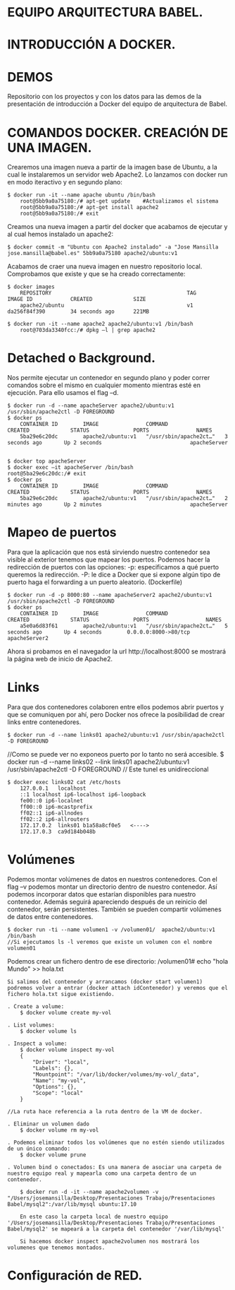 # EQUIPO ARQUITECTURA BABEL. 
# INTRODUCCIÓN A DOCKER.
# DEMOS
Repositorio con los proyectos y con los datos para las demos de la presentación de introducción a Docker del equipo de arquitectura de Babel.

# COMANDOS DOCKER. CREACIÓN DE UNA IMAGEN.

Crearemos una imagen nueva a partir de la imagen base de Ubuntu, a la cual le instalaremos un servidor web Apache2.
Lo lanzamos con docker run en modo iteractivo y en segundo plano:

    $ docker run -it --name apache ubuntu /bin/bash
        root@5bb9a0a75180:/# apt-get update    #Actualizamos el sistema
        root@5bb9a0a75180:/# apt-get install apache2
        root@5bb9a0a75180:/# exit


Creamos una nueva imagen a partir del docker que acabamos de ejecutar y al cual hemos instalado un apache2:

    $ docker commit -m "Ubuntu con Apache2 instalado" -a "Jose Mansilla jose.mansilla@babel.es" 5bb9a0a75180 apache2/ubuntu:v1

Acabamos de craer una nueva imagen en nuestro repositorio local.  Comprobamos que existe y que se ha creado correctamente:

    $ docker images
        REPOSITORY                                           TAG                 IMAGE ID            CREATED             SIZE
        apache2/ubuntu                                       v1                  da256f84f390        34 seconds ago      221MB

    $ docker run -it --name apache2 apache2/ubuntu:v1 /bin/bash
        root@703da3340fcc:/# dpkg –l | grep apache2


# Detached o Background. 
Nos permite ejecutar un contenedor en segundo plano y poder correr comandos sobre el mismo en cualquier momento mientras esté en ejecución. Para ello usamos el flag –d.

    $ docker run -d --name apacheServer apache2/ubuntu:v1 /usr/sbin/apache2ctl -D FOREGROUND
    $ docker ps
        CONTAINER ID        IMAGE               COMMAND                  CREATED             STATUS              PORTS               NAMES
        5ba29e6c20dc        apache2/ubuntu:v1   "/usr/sbin/apache2ct…"   3 seconds ago       Up 2 seconds                            apacheServer


    $ docker top apacheServer
    $ docker exec –it apacheServer /bin/bash
    root@5ba29e6c20dc:/# exit
    $ docker ps
        CONTAINER ID        IMAGE               COMMAND                  CREATED             STATUS              PORTS               NAMES
        5ba29e6c20dc        apache2/ubuntu:v1   "/usr/sbin/apache2ct…"   2 minutes ago       Up 2 minutes                            apacheServer


# Mapeo de puertos
Para que la aplicación que nos está sirviendo nuestro contenedor sea visible al exterior tenemos que mapear los puertos.  Podemos hacer la redirección de puertos con las opciones:
    -p: especificamos a qué puerto queremos la redirección.
    -P: le dice a Docker que si expone algún tipo de puerto haga el forwarding a un puerto aleatorio. (Dockerfile)

    $ docker run -d -p 8000:80 --name apacheServer2 apache2/ubuntu:v1 /usr/sbin/apache2ctl -D FOREGROUND
    $ docker ps
        CONTAINER ID        IMAGE               COMMAND                  CREATED             STATUS              PORTS                  NAMES  
        a5e0a6d83f61        apache2/ubuntu:v1   "/usr/sbin/apache2ct…"   5 seconds ago       Up 4 seconds        0.0.0.0:8000->80/tcp   apacheServer2

 Ahora si probamos en el navegador la url http://localhost:8000  se mostrará la página web de inicio de Apache2.

# Links
Para que dos contenedores colaboren entre ellos podemos abrir puertos y que se comuniquen por ahí, pero Docker nos ofrece la posibilidad de crear links entre contenedores.

    $ docker run -d --name links01 apache2/ubuntu:v1 /usr/sbin/apache2ctl -D FOREGROUND
//Como se puede ver no exponeos puerto por lo tanto no será accesible.
    $ docker run -d --name links02 --link links01 apache2/ubuntu:v1 /usr/sbin/apache2ctl -D FOREGROUND
// Este tunel es unidireccional 

    $ docker exec links02 cat /etc/hosts
        127.0.0.1	localhost
        ::1	localhost ip6-localhost ip6-loopback
        fe00::0	ip6-localnet
        ff00::0	ip6-mcastprefix
        ff02::1	ip6-allnodes
        ff02::2	ip6-allrouters
        172.17.0.2	links01 b1a58a8cf0e5   <---->
        172.17.0.3	ca9d184b048b

# Volúmenes
Podemos montar volúmenes de datos en nuestros contenedores. Con el flag –v podemos montar un directorio dentro de nuestro contenedor. Así podemos incorporar datos que estarían disponibles para nuestro contenedor. Además seguirá apareciendo después de un reinicio del contenedor, serán persistentes.
También se pueden compartir volúmenes de datos entre contenedores.

    $ docker run -ti --name volumen1 -v /volumen01/  apache2/ubuntu:v1 /bin/bash
    //Si ejecutamos ls -l veremos que existe un volumen con el nombre volumen01

Podemos crear un fichero dentro de ese directorio:
    /volumen01# echo "hola Mundo" >> hola.txt 

    Si salimos del contenedor y arrancamos (docker start volumen1) podremos volver a entrar (docker attach idContenedor) y veremos que el fichero hola.txt sigue existiendo.

    . Create a volume:
        $ docker volume create my-vol
    
    . List volumes:
        $ docker volume ls

    . Inspect a volume:
        $ docker volume inspect my-vol
        {
            "Driver": "local",
            "Labels": {},
            "Mountpoint": "/var/lib/docker/volumes/my-vol/_data",
            "Name": "my-vol",
            "Options": {},
            "Scope": "local"
        }

    //La ruta hace referencia a la ruta dentro de la VM de docker.

    . Eliminar un volumen dado
        $ docker volume rm my-vol

    . Podemos eliminar todos los volúmenes que no estén siendo utilizados de un único comando:
        $ docker volume prune

    . Volumen bind o conectados: Es una manera de asociar una carpeta de nuestro equipo real y mapearla como una carpeta dentro de un contenedor.

        $ docker run -d -it --name apache2volumen -v "/Users/josemansilla/Desktop/Presentaciones Trabajo/Presentaciones Babel/mysql2":/var/lib/mysql ubuntu:17.10

        En este caso la carpeta local de nuestro equipo '/Users/josemansilla/Desktop/Presentaciones Trabajo/Presentaciones Babel/mysql2' se mapeará a la carpeta del contenedor '/var/lib/mysql'

        Si hacemos docker inspect apache2volumen nos mostrará los volumenes que tenemos montados.

# Configuración de RED.        







